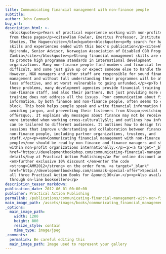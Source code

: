 ```yaml
---
title: Communicating financial management with non-finance people
subtitle:
author: John Cammack
buy_url:
description_html: >-
  <blockquote><p>Years of practical experience working with non-profits speak
  from these pages</p><cite>Alan Fowler, Emeritus Professor, Institute of Social
  Studies, The Hague</cite></blockquote><blockquote><p>My search for hands on
  skills and experiences ended with this book's publication</p><cite>Alick
  Nyirenda, Senior Advisor, Norwegian Association of Disabled CBR Program,
  Zambia</cite></blockquote><p>Strong financial management skills are essential
  to promote high programme standards in international development
  organizations. Many non-finance people find numbers and financial techniques
  difficult, and some just give up or expect someone else to handle them.
  However, NGO managers and other staff are responsible for sound financial
  management and without full understanding their programmes will be at best
  less effective, and at worst vulnerable to going unfunded.</p><p>To help avoid
  these problems, many development agencies provide financial training for their
  non-finance staff, and also their partners. But just providing more skills
  training does not address all the issues. Poor communication about financial
  information, by both finance and non-finance people, often seems to cause a
  block. This book helps people speak and write financial information better,
  avoiding jargon, and preventing their listeners from &lsquo;switching
  off&rsquo;. It explains why messages about finance may not be received as they
  were intended when working cross-culturally&lt; and outlines how information
  can be tailored to different audiences. It outlines how to design training
  sessions that improve understanding and collaboration between finance and
  non-finance people, including partner organizations, trustees, and
  staff.</p><p><em>Communicating financial management with non-finance
  people</em> should be read by non-finance and finance managers and staff
  within non-profit organizations internationally.</p><p><a target="_blank"
  href="https://developmentbookshop.com/communicating-financial-management-with-non-finance-people-pb">Further
  details/buy at Practical Action Publishing</a> For online discount and a
  <em>further exclusive 10% discount </em>enter the code
  <strong>CAMM2012</strong> on the order form. <a target="_blank"
  href="http://developmentbookshop.com/cammack-special-offer">Special offer: buy
  all three Practical Action Books for &pound;30</a>.</p><p>Also available
  through on-line booksellers</p>
description_teaser_markdown:
publication_date: 2012-06-01 00:00:00
publisher: Practical Action Publishing
permalink: /publications/communicating-financial-management-with-non-finance-people/
main_image_path: /assets/images/books/communicating_financial_management.jpg
_options:
  main_image_path:
    width: 1200
    height: 800
    resize_style: contain
    mime_type: image/jpeg
_comments:
  permalink: Be careful editing this
  main_image_path: Image used to represent your gallery
---
```


